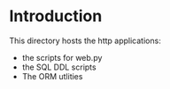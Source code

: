 # Introduction

This directory hosts the http applications:

- the scripts for web.py
- the SQL DDL scripts
- The ORM utlities
